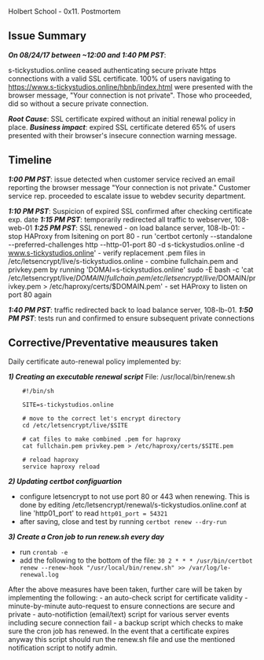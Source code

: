 Holbert School - 0x11. Postmortem

## Issue Summary
***On 08/24/17 between ~12:00 and 1:40 PM PST***:

s-tickystudios.online ceased authenticating secure private https connections with a valid SSL certificate. 100% of users navigating to https://www.s-tickystudios.online/hbnb/index.html were presented with the browser message, "Your connection is not private". Those who proceeded, did so without a secure private connection.

***Root Cause***: SSL certificate expired without an initial renewal policy in place.
***Business impact***: expired SSL certificate detered 65% of users presented with their browser's insecure connection warning message.

## Timeline
***1:00 PM PST***: issue detected when customer service recived an email reporting the browser message "Your connection is not private." Customer service rep. proceeded to escalate issue to webdev security department.

***1:10 PM PST***: Suspicion of expired SSL confirmed after checking certificate exp. date 
***1:15 PM PST***: temporarily redirected all traffic to webserver, 108-web-01
***1:25 PM PST***: SSL renewed - on load balance server, 108-lb-01:
	 		 	 - stop HAProxy from lsitening on port 80
	 		 	 - run 'certbot certonly --standalone --preferred-challenges http --http-01-port 80 -d s-tickystudios.online -d www.s-tickystudios.online'
				 - verify replacement .pem files in /etc/letsencrypt/live/s-tickystudios.online
				 - combine fullchain.pem and privkey.pem by running 'DOMAI=s-tickystudios.online' sudo -E bash -c 'cat /etc/letsencrypt/live/$DOMAIN/fullchain.pem /etc/letsencrypt/live/$DOMAIN/privkey.pem > /etc/haproxy/certs/$DOMAIN.pem'
				 - set HAProxy to listen on port 80 again

***1:40 PM PST***: traffic redirected back to load balance server, 108-lb-01.
***1:50 PM PST***: tests run and confirmed to ensure subsequent private connections

## Corrective/Preventative meausures taken
Daily certificate auto-renewal policy implemented by:

***1) Creating an executable renewal script***
File: /usr/local/bin/renew.sh

		#!/bin/sh

		SITE=s-tickystudios.online

		# move to the correct let's encrypt directory
		cd /etc/letsencrypt/live/$SITE

		# cat files to make combined .pem for haproxy
		cat fullchain.pem privkey.pem > /etc/haproxy/certs/$SITE.pem

		# reload haproxy
		service haproxy reload
  	 
***2) Updating certbot configuartion***
   - configure letsencrypt to not use port 80 or 443 when renewing. This is done by
editing  /etc/letsencrypt/renewal/s-tickystudios.online.conf at line 'http01_port' to read `http01_port = 54321`
   - after saving, close and test by running `certbot renew --dry-run`

***3) Create a Cron job to run renew.sh every day***
   - run `crontab -e`
   - add the following to the bottom of the file:
  `30 2 * * * /usr/bin/certbot renew --renew-hook "/usr/local/bin/renew.sh" >> /var/log/le-renewal.log`


After the above measures have been taken, further care will be taken by implementing the following:
	- an auto-check script for certificate validity
	- minute-by-minute auto-request to ensure connections are secure and private
        - auto-notifiction (email/text) script for various server events including secure connection fail 
	- a backup script which checks to make sure the cron job has renewed. In the event that a certificate expires anyway this script should run the renew.sh file and use the mentioned notification script to notify admin.

